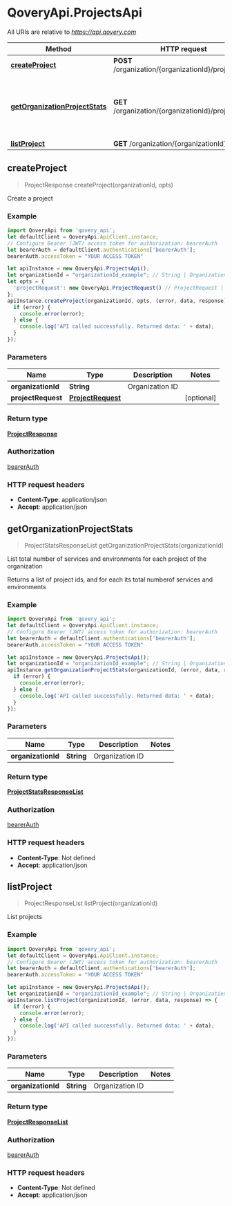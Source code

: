 # QoveryApi.ProjectsApi

All URIs are relative to *https://api.qovery.com*

Method | HTTP request | Description
------------- | ------------- | -------------
[**createProject**](ProjectsApi.md#createProject) | **POST** /organization/{organizationId}/project | Create a project
[**getOrganizationProjectStats**](ProjectsApi.md#getOrganizationProjectStats) | **GET** /organization/{organizationId}/project/stats | List total number of services and environments for each project of the organization
[**listProject**](ProjectsApi.md#listProject) | **GET** /organization/{organizationId}/project | List projects



## createProject

> ProjectResponse createProject(organizationId, opts)

Create a project

### Example

```javascript
import QoveryApi from 'qovery_api';
let defaultClient = QoveryApi.ApiClient.instance;
// Configure Bearer (JWT) access token for authorization: bearerAuth
let bearerAuth = defaultClient.authentications['bearerAuth'];
bearerAuth.accessToken = "YOUR ACCESS TOKEN"

let apiInstance = new QoveryApi.ProjectsApi();
let organizationId = "organizationId_example"; // String | Organization ID
let opts = {
  'projectRequest': new QoveryApi.ProjectRequest() // ProjectRequest | 
};
apiInstance.createProject(organizationId, opts, (error, data, response) => {
  if (error) {
    console.error(error);
  } else {
    console.log('API called successfully. Returned data: ' + data);
  }
});
```

### Parameters


Name | Type | Description  | Notes
------------- | ------------- | ------------- | -------------
 **organizationId** | **String**| Organization ID | 
 **projectRequest** | [**ProjectRequest**](ProjectRequest.md)|  | [optional] 

### Return type

[**ProjectResponse**](ProjectResponse.md)

### Authorization

[bearerAuth](../README.md#bearerAuth)

### HTTP request headers

- **Content-Type**: application/json
- **Accept**: application/json


## getOrganizationProjectStats

> ProjectStatsResponseList getOrganizationProjectStats(organizationId)

List total number of services and environments for each project of the organization

Returns a list of project ids, and for each its total numberof services and environments

### Example

```javascript
import QoveryApi from 'qovery_api';
let defaultClient = QoveryApi.ApiClient.instance;
// Configure Bearer (JWT) access token for authorization: bearerAuth
let bearerAuth = defaultClient.authentications['bearerAuth'];
bearerAuth.accessToken = "YOUR ACCESS TOKEN"

let apiInstance = new QoveryApi.ProjectsApi();
let organizationId = "organizationId_example"; // String | Organization ID
apiInstance.getOrganizationProjectStats(organizationId, (error, data, response) => {
  if (error) {
    console.error(error);
  } else {
    console.log('API called successfully. Returned data: ' + data);
  }
});
```

### Parameters


Name | Type | Description  | Notes
------------- | ------------- | ------------- | -------------
 **organizationId** | **String**| Organization ID | 

### Return type

[**ProjectStatsResponseList**](ProjectStatsResponseList.md)

### Authorization

[bearerAuth](../README.md#bearerAuth)

### HTTP request headers

- **Content-Type**: Not defined
- **Accept**: application/json


## listProject

> ProjectResponseList listProject(organizationId)

List projects

### Example

```javascript
import QoveryApi from 'qovery_api';
let defaultClient = QoveryApi.ApiClient.instance;
// Configure Bearer (JWT) access token for authorization: bearerAuth
let bearerAuth = defaultClient.authentications['bearerAuth'];
bearerAuth.accessToken = "YOUR ACCESS TOKEN"

let apiInstance = new QoveryApi.ProjectsApi();
let organizationId = "organizationId_example"; // String | Organization ID
apiInstance.listProject(organizationId, (error, data, response) => {
  if (error) {
    console.error(error);
  } else {
    console.log('API called successfully. Returned data: ' + data);
  }
});
```

### Parameters


Name | Type | Description  | Notes
------------- | ------------- | ------------- | -------------
 **organizationId** | **String**| Organization ID | 

### Return type

[**ProjectResponseList**](ProjectResponseList.md)

### Authorization

[bearerAuth](../README.md#bearerAuth)

### HTTP request headers

- **Content-Type**: Not defined
- **Accept**: application/json

